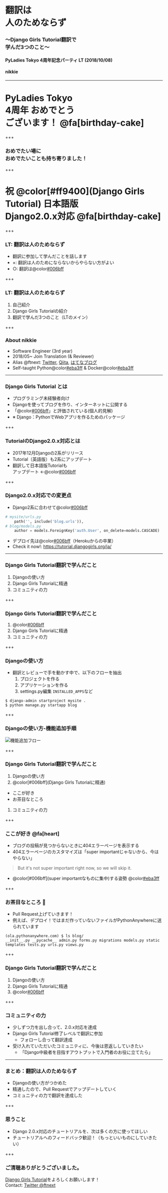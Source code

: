 # 翻訳は<br>人のためならず
### 〜Django Girls Tutorial翻訳で<br>学んだ3つのこと〜
#### PyLadies Tokyo 4周年記念パーティ LT (2018/10/08)
#### nikkie

---

# PyLadies Tokyo<br>4周年 おめでとう<br>ございます！ @fa[birthday-cake]

+++

### おめでたい場に<br>おめでたいことも持ち寄りました！

+++

# 祝 @color[#ff9400](Django Girls<br>Tutorial) 日本語版<br>Django2.0.x対応 @fa[birthday-cake]

+++

### LT: 翻訳は人のためならず

- 翻訳に参加して学んだことを話します
- ×: 翻訳は人のためにならないからやらない方がよい
- ○: 翻訳は@color[#006bff](他の人のためだけでなく自分のためになる)

+++

### LT: 翻訳は人のためならず

1. 自己紹介
2. Django Girls Tutorialの紹介
3. 翻訳で学んだ3つのこと（LTのメイン）

+++

### About nikkie

- Software Engineer (3rd year)
- 2018/05~ Join Translation (& Reviewer)
- Alias @ftnext: [Twitter](https://twitter.com/ftnext), [Qiita](https://qiita.com/ftnext), [はてなブログ](http://nikkie-ftnext.hatenablog.com/)
- Self-taught Python@color[#eba3ff](@fa[heart]) & Docker@color[#eba3ff](@fa[heart])

---

### Django Girls Tutorial とは

- プログラミング未経験者向け
- Djangoを使ってブログを作り、インターネットに公開する
- 「@color[#006bff](Djangoに入門したい方にオススメ)」と評価されている(個人的見解)
- ※ Django：PythonでWebアプリを作るためのパッケージ

+++

### TutorialのDjango2.0.x対応とは

- 2017年12月Djangoの2系がリリース
- Tutorial（英語版）も2系にアップデート
- 翻訳して日本語版Tutorialも<br>アップデート ←@color[#006bff](イマココ)

+++

### Django2.0.x対応での変更点

- Django2系に合わせて@color[#006bff](コードのアップデート)

```python
# mysite/urls.py
    path('', include('blog.urls')),
# blog/models.py
    author = models.ForeignKey('auth.User', on_delete=models.CASCADE)
```

- デプロイ先は@color[#006bff](PythonAnywhere)（Herokuからの卒業）
- Check it now!: https://tutorial.djangogirls.org/ja/

---

### Django Girls Tutorial翻訳で学んだこと

1. Djangoの使い方
1. Django Girls Tutorialに精通
1. コミュニティの力

+++

### Django Girls Tutorial翻訳で学んだこと

1. @color[#006bff](Djangoの使い方)
1. Django Girls Tutorialに精通
1. コミュニティの力

+++

### Djangoの使い方

- 翻訳とレビューで手を動かす中で、以下のフローを抽出
  1. プロジェクトを作る
  1. アプリケーションを作る
  1. settings.py編集 `INSTALLED_APPS`など

```shell
$ django-admin startproject mysite .
$ python manage.py startapp blog
```

+++

### Djangoの使い方-機能追加手順

![機能追加フロー](pyladies_Oct_Django_Girls/assets/django_add_feature.png)

+++

### Django Girls Tutorial翻訳で学んだこと

1. Djangoの使い方
1. @color[#006bff](Django Girls Tutorialに精通)
  - ここが好き
  - お茶目なところ
1. コミュニティの力

+++

### ここが好き @fa[heart]

- ブログの投稿が見つからないときに404エラーページを表示する
- 404エラーページのカスタマイズは「super importantじゃないから、今はやらない」

> But it's not super important right now, so we will skip it.

- @color[#006bff](super importantなものに集中)する姿勢 @color[#eba3ff](@fa[heart])

+++

### お茶目なところ 🤫

- Pull Request上げていきます！
- 例えば、デプロイ！ではまだ作っていないファイルがPythonAnywhereに送られています

```
(ola.pythonanywhere.com) $ ls blog/
__init__.py __pycache__ admin.py forms.py migrations models.py static
templates tests.py urls.py views.py
```

+++

### Django Girls Tutorial翻訳で学んだこと

1. Djangoの使い方
1. Django Girls Tutorialに精通
1. @color[#006bff](コミュニティの力)

+++

### コミュニティの力

- 少しずつ力を出し合って、2.0.x対応を達成
- Django Girls Tutorial修了レベルで翻訳に参加
  - フォローし合って翻訳達成
- 受け入れていただいたコミュニティに、今後は恩返ししていきたい
  - 「Django中級者を目指すアウトプットで入門者のお役に立てたら」

---

### まとめ：翻訳は人のためならず

- Djangoの使い方がつかめた
- 精通したので、Pull Requestでアップデートしていく
- コミュニティの力で翻訳を達成した

+++

### 思うこと

- Django 2.0.x対応のチュートリアルを、次は多くの方に使ってほしい
- チュートリアルへのフィードバック歓迎！（もっといいものにしていきたい）

+++

### ご清聴ありがとうございました。

[Django Girls Tutorial](https://tutorial.djangogirls.org/ja/)をよろしくお願いします！<br>
Contact: [Twitter @ftnext](https://twitter.com/ftnext)
